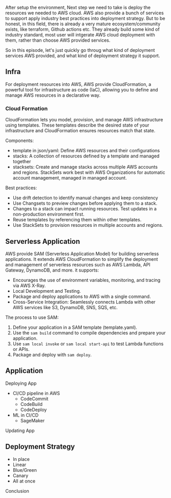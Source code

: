 After setup the environment, Next step we need to take is deploy the resources we needed to AWS cloud. AWS also provide a bunch of services to support apply industry best practices into deployment strategy. But to be honest, in this field, there is already a very mature ecosystem/community exists, like terraform, Github actions etc. They already build some kind of industry standard, most user will intgerate AWS cloud deployment with them, rather than choose AWS provided services.

So in this episode, let's just quickly go throug what kind of deployment services AWS provided, and what kind of deployment strategy it support.

## Infra

For deployment resources into AWS, AWS provide CloudFormation, a powerful tool for infrastructure as code (IaC), allowing you to define and manage AWS resources in a declarative way.

### Cloud Formation

CloudFormation lets you model, provision, and manage AWS infrastructure using templates. These templates describe the desired state of your infrastructure and CloudFormation ensures resources match that state.

Components:

- template in json/yaml: Define AWS resources and their configurations
- stacks: A collection of resources defined by a template and managed together
- stacksets: Create and manage stacks across multiple AWS accounts and regions. StackSets work best with AWS Organizations for automatic account management, managed in managed account.

Best practices:

- Use drift detection to identify manual changes and keep consistency
- Use Changsets to preview changes before applying them to a stack.
- Changes to a stack can impact running resources. Test updates in a non-production environment first.
- Reuse templates by referencing them within other templates.
- Use StackSets to provision resources in multiple accounts and regions.

## Serverless Application

AWS provide SAM (Serverless Application Model) for building serverless applications. It extends AWS CloudFormation to simplify the deployment and management of serverless resources such as AWS Lambda, API Gateway, DynamoDB, and more. it supports:

- Encourages the use of environment variables, monitoring, and tracing via AWS X-Ray.
- Local Development and Testing.
- Package and deploy applications to AWS with a single command.
- Cross-Service Integration: Seamlessly connects Lambda with other AWS services like S3, DynamoDB, SNS, SQS, etc.

The process to use SAM:

1. Define your application in a SAM template (template.yaml).
2. Use the `sam build` command to compile dependencies and prepare your application.
3. Use `sam local invoke` or `sam local start-api` to test Lambda functions or APIs.
4. Package and deploy with `sam deploy`.

## Application

Deploying App

- CI/CD pipeline in AWS
  - CodeCommit
  - CodeBuild
  - CodeDeploy
- ML in CI/CD
  - SageMaker

Updating App

## Deployment Strategy

- In place
- Linear
- Blue/Green
- Canary
- All at once

Conclusion
